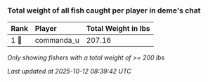 ### Total weight of all fish caught per player in deme's chat

| Rank  | Player     | Total Weight in lbs |
|:------|:-----------|:--------------------|
| 1 🥇  | commanda_u | 207.16              |

_Only showing fishers with a total weight of >= 200 lbs_

_Last updated at 2025-10-12 08:39:42 UTC_